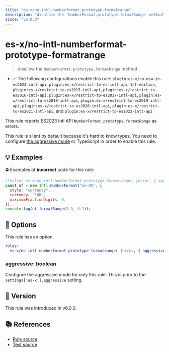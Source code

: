 ```yaml
---
title: "es-x/no-intl-numberformat-prototype-formatrange"
description: "disallow the `NumberFormat.prototype.formatRange` method"
since: "v6.0.0"
---
```


# es-x/no-intl-numberformat-prototype-formatrange
> disallow the `NumberFormat.prototype.formatRange` method

- ✅ The following configurations enable this rule: `plugin:es-x/no-new-in-es2023-intl-api`, `plugin:es-x/restrict-to-es-intl-api-1st-edition`, `plugin:es-x/restrict-to-es2015-intl-api`, `plugin:es-x/restrict-to-es2016-intl-api`, `plugin:es-x/restrict-to-es2017-intl-api`, `plugin:es-x/restrict-to-es2018-intl-api`, `plugin:es-x/restrict-to-es2019-intl-api`, `plugin:es-x/restrict-to-es2020-intl-api`, `plugin:es-x/restrict-to-es2021-intl-api`, and `plugin:es-x/restrict-to-es2022-intl-api`

This rule reports ES2023 Intl API `NumberFormat.prototype.formatRange` as errors.

This rule is silent by default because it's hard to know types. You need to configure [the aggressive mode](../#the-aggressive-mode) or TypeScript in order to enable this rule.

## 💡 Examples

⛔ Examples of **incorrect** code for this rule:

<eslint-playground type="bad">

```js
/*eslint es-x/no-intl-numberformat-prototype-formatrange: [error, { aggressive: true }] */
const nf = new Intl.NumberFormat("en-US", {
  style: "currency",
  currency: "EUR",
  maximumFractionDigits: 0,
});
console.log(nf.formatRange(2.9, 3.1));
```

</eslint-playground>

## 🔧 Options

This rule has an option.

```yml
rules:
  es-x/no-intl-numberformat-prototype-formatrange: [error, { aggressive: false }]
```

### aggressive: boolean

Configure the aggressive mode for only this rule.
This is prior to the `settings['es-x'].aggressive` setting.

## 🚀 Version

This rule was introduced in v6.0.0.

## 📚 References

- [Rule source](https://github.com/eslint-community/eslint-plugin-es-x/blob/master/lib/rules/no-intl-numberformat-prototype-formatrange.js)
- [Test source](https://github.com/eslint-community/eslint-plugin-es-x/blob/master/tests/lib/rules/no-intl-numberformat-prototype-formatrange.js)
